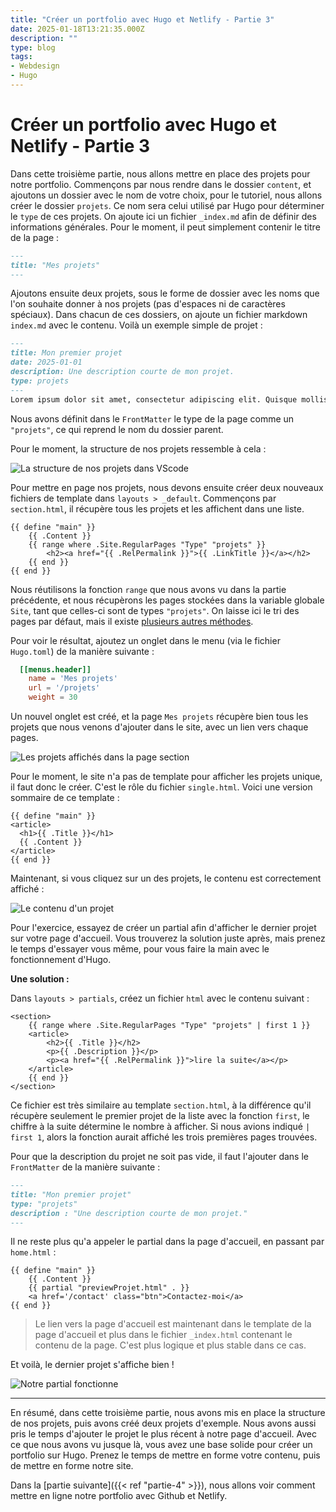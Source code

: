 ```yaml
---
title: "Créer un portfolio avec Hugo et Netlify - Partie 3"
date: 2025-01-18T13:21:35.000Z
description: ""
type: blog
tags:
- Webdesign
- Hugo
---
```


# Créer un portfolio avec Hugo et Netlify - Partie 3

Dans cette troisième partie, nous allons mettre en place des projets pour notre portfolio. Commençons par nous rendre dans le dossier `content`, et ajoutons un dossier avec le nom de votre choix, pour le tutoriel, nous allons créer le dossier `projets`. Ce nom sera celui utilisé par Hugo pour déterminer le `type` de ces projets. On ajoute ici un fichier `_index.md` afin de définir des informations générales. Pour le moment, il peut simplement contenir le titre de la page :

```markdown
---
title: "Mes projets"
--- 
```

Ajoutons ensuite deux projets, sous le forme de dossier avec les noms que l'on souhaite donner à nos projets (pas d'espaces ni de caractères spéciaux). Dans chacun de ces dossiers, on ajoute un fichier markdown `index.md` avec le contenu. Voilà un exemple simple de projet : 

```markdown
---
title: Mon premier projet
date: 2025-01-01
description: Une description courte de mon projet.
type: projets
---
Lorem ipsum dolor sit amet, consectetur adipiscing elit. Quisque mollis risus ut magna fermentum, sed porttitor justo scelerisque. Vestibulum ante ipsum primis in faucibus orci luctus et ultrices posuere cubilia curae; Phasellus vel varius libero. Suspendisse sed eros nunc. Mauris suscipit risus luctus nisi gravida, ac consequat ipsum efficitur. Nam feugiat lectus mauris, at pretium risus interdum nec. Nullam a ultricies diam. Duis tempor volutpat purus, quis condimentum mi elementum sit amet. Aenean et felis quis tellus tempus pellentesque nec et lacus. Etiam lobortis, quam in luctus congue, neque eros malesuada turpis, a egestas felis magna vitae lectus. In arcu orci, malesuada quis condimentum eu, posuere vel mi. Nullam dictum aliquam augue, nec dignissim diam porttitor quis. Fusce interdum sem dignissim augue tincidunt volutpat. Suspendisse potenti. Donec tempor accumsan augue vestibulum finibus.
```

Nous avons définit dans le `FrontMatter` le type de la page comme un `"projets"`, ce qui reprend le nom du dossier parent.

Pour le moment, la structure de nos projets ressemble à cela : 

![La structure de nos projets dans VScode](struct-projets-maj.png "La structure de nos projets dans VScode")

Pour mettre en page nos projets, nous devons ensuite créer deux nouveaux fichiers de template dans `layouts > _default`. Commençons par `section.html`, il récupère tous les projets et les affichent dans une liste. 

```go-template
{{ define "main" }}
    {{ .Content }}
    {{ range where .Site.RegularPages "Type" "projets" }}
        <h2><a href="{{ .RelPermalink }}">{{ .LinkTitle }}</a></h2>
    {{ end }}
{{ end }}
```

Nous réutilisons la fonction `range` que nous avons vu dans la partie précédente, et nous récupèrons les pages stockées dans la variable globale `Site`, tant que celles-ci sont de types `"projets"`. On laisse ici le tri des pages par défaut, mais il existe [plusieurs autres méthodes](https://gohugo.io/methods/pages/).

Pour voir le résultat, ajoutez un onglet dans le menu (via le fichier `Hugo.toml`) de la manière suivante : 

```toml
  [[menus.header]]
    name = 'Mes projets'
    url = '/projets'
    weight = 30
```

Un nouvel onglet est créé, et la page `Mes projets` récupère bien tous les projets que nous venons d'ajouter dans le site, avec un lien vers chaque pages. 

![Les projets affichés dans la page section](cest-notre-projet.png "Les projets affichés dans la page section")

Pour le moment, le site n'a pas de template pour afficher les projets unique, il faut donc le créer. C'est le rôle du fichier `single.html`. Voici une version sommaire de ce template :

```go-template
{{ define "main" }}
<article>
  <h1>{{ .Title }}</h1>
  {{ .Content }}
</article> 
{{ end }}
```

Maintenant, si vous cliquez sur un des projets, le contenu est correctement affiché :

![Le contenu d'un projet](contenu-projet.png "Le contenu d'un projet")

Pour l'exercice, essayez de créer un partial afin d'afficher le dernier projet sur votre page d'accueil. Vous trouverez la solution juste après, mais prenez le temps d'essayer vous même, pour vous faire la main avec le fonctionnement d'Hugo.

**Une solution :**

Dans `layouts > partials`, créez un fichier `html` avec le contenu suivant : 

```go-template
<section>
    {{ range where .Site.RegularPages "Type" "projets" | first 1 }}
    <article>
        <h2>{{ .Title }}</h2>
        <p>{{ .Description }}</p>
        <p><a href="{{ .RelPermalink }}">lire la suite</a></p>
    </article>
    {{ end }}
</section>
```

Ce fichier est très similaire au template `section.html`, à la différence qu'il récupère seulement le premier projet de la liste avec la fonction `first`, le chiffre à la suite détermine le nombre à afficher. Si nous avions indiqué `| first 1`, alors la fonction aurait affiché les trois premières pages trouvées. 

Pour que la description du projet ne soit pas vide, il faut l'ajouter dans le `FrontMatter` de la manière suivante : 

```markdown
---
title: "Mon premier projet"
type: "projets"
description : "Une description courte de mon projet."
--- 
```

Il ne reste plus qu'a appeler le partial dans la page d'accueil, en passant par `home.html` : 

```go-template
{{ define "main" }}
    {{ .Content }}
    {{ partial "previewProjet.html" . }}
    <a href='/contact' class="btn">Contactez-moi</a>
{{ end }}
```

> Le lien vers la page d'accueil est maintenant dans le template de la page d'accueil et plus dans le fichier `_index.html` contenant le contenu de la page. C'est plus logique et plus stable dans ce cas.

Et voilà, le dernier projet s'affiche bien !

![Notre partial fonctionne ](dernier-projet-page-accueil.png "Notre partial fonctionne")

---

En résumé, dans cette troisième partie, nous avons mis en place la structure de nos projets, puis avons créé deux projets d'exemple. Nous avons aussi pris le temps d'ajouter le projet le plus récent à notre page d'accueil. Avec ce que nous avons vu jusque là, vous avez une base solide pour créer un portfolio sur Hugo. Prenez le temps de mettre en forme votre contenu, puis de mettre en forme notre site.

Dans la [partie suivante]({{< ref "partie-4" >}}), nous allons voir comment mettre en ligne notre portfolio avec Github et Netlify.